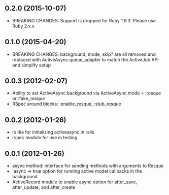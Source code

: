## 0.2.0 (2015-10-07)

* BREAKING CHANGES: Support is dropped for Ruby 1.9.3. Please use Ruby 2.x.x

## 0.1.0 (2015-04-20)

* BREAKING CHANGES: background, mode, skip? are all removed and replaced with
  ActiveAsync.queue_adapter to match the ActiveJob API and simplify setup

## 0.0.3 (2012-02-07)
* Ability to set ActiveAsync.background via ActiveAsync.mode = :resque or :fake_resque
* RSpec around blocks: :enable_resque, :stub_resque

## 0.0.2 (2012-01-26)
* railtie for initializing activeasync in rails
* rspec module for use in testing

## 0.0.1 (2012-01-26)

* async method: interface for sending methods with arguments to Resque
* :async => true option for running active model callbacks in the background
* ActiveRecord module to enable async option for after_save, after_update, and after_create
